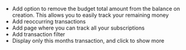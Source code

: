 - Add option to remove the budget total amount from the balance on creation.
This allows you to easily track your remaining money
- Add reoccurring transactions
- Add page where you can track all your subscriptions
- Add transaction filter
- Display only this months transaction, and click to show more